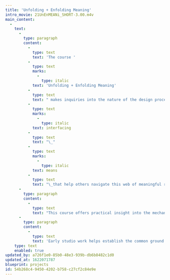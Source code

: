 ```yaml
---
title: 'Unfolding + Enfolding Meaning'
intro_movie: 21UnEnMEANi_SHORT-3.00.m4v
main_content:
  -
    text:
      -
        type: paragraph
        content:
          -
            type: text
            text: 'The course '
          -
            type: text
            marks:
              -
                type: italic
            text: 'Unfolding + Enfolding Meaning'
          -
            type: text
            text: " makes inquiries into the nature of the design process from two perspectives: 1) how ideas are processed to help unpack meaning relative to complexity and vagueness; and 2) how meaning is packaged into a thoughtful design interface. Our ever-changing social and media-dependent environment increasingly demands that designers understand how to design the\_"
          -
            type: text
            marks:
              -
                type: italic
            text: interfacing
          -
            type: text
            text: "\_"
          -
            type: text
            marks:
              -
                type: italic
            text: means
          -
            type: text
            text: "\_that help others navigate this web of meaningful relationships. Without that understanding design is limited to empty form, senseless embellishment, and uninspired repetition."
      -
        type: paragraph
        content:
          -
            type: text
            text: "This course offers practical insight into the mechanisms of meaning for relational design via semiotics and mindful action. While semiotics is known as a logical (rational) system for analysis and critical thinking, more importantly for designers is its use as a tool to generate creative, original and optimal results. However, this rational approach becomes most useful when this integrates with the intuitive sensibilities that draw from our inner intelligence as the ground for consciousness.\_"
      -
        type: paragraph
        content:
          -
            type: text
            text: 'Early studio work helps establish the common ground for the use of semiotic theory: as a tool for analysis and for critical making in design; to understand theory and practice as necessary partners; and to ultimately enable the application of theory to individualized interests.'
    type: text
    enabled: true
updated_by: a726f1e0-85b0-48e3-939b-db6b8482c1d0
updated_at: 1622071787
blueprint: projects
id: 54b268c4-9450-4202-b758-c27cf2c84e9e
---
```


